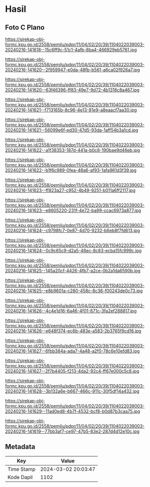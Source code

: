 # Hasil

## Foto C Plano

https://sirekap-obj-formc.kpu.go.id/2558/pemilu/pdpr/11/04/02/20/39/1104022039003-20240216-141618--15c6ff9c-51c1-4afb-8ba4-466929eb5761.jpg

https://sirekap-obj-formc.kpu.go.id/2558/pemilu/pdpr/11/04/02/20/39/1104022039003-20240216-141620--2f959947-e0da-48fb-b561-a6ca02f926a7.jpg

https://sirekap-obj-formc.kpu.go.id/2558/pemilu/pdpr/11/04/02/20/39/1104022039003-20240216-141620--63f46396-ff83-49e7-9d72-4b1318c8a467.jpg

https://sirekap-obj-formc.kpu.go.id/2558/pemilu/pdpr/11/04/02/20/39/1104022039003-20240216-141621--f713165b-8c96-4e13-81e9-a8eaacf7aa30.jpg

https://sirekap-obj-formc.kpu.go.id/2558/pemilu/pdpr/11/04/02/20/39/1104022039003-20240216-141621--56099e6f-ed30-47d5-93da-1aff54b3a1cd.jpg

https://sirekap-obj-formc.kpu.go.id/2558/pemilu/pdpr/11/04/02/20/39/1104022039003-20240216-141622--a1f38353-187d-441a-b0c8-190bae9d46eb.jpg

https://sirekap-obj-formc.kpu.go.id/2558/pemilu/pdpr/11/04/02/20/39/1104022039003-20240216-141622--b1f6c989-0fea-48a6-af93-1afa961d3f39.jpg

https://sirekap-obj-formc.kpu.go.id/2558/pemilu/pdpr/11/04/02/20/39/1104022039003-20240216-141623--ff823a27-c952-4b49-9251-b011a6ff2117.jpg

https://sirekap-obj-formc.kpu.go.id/2558/pemilu/pdpr/11/04/02/20/39/1104022039003-20240216-141623--e8605220-231f-4e72-ba99-ccac6973a877.jpg

https://sirekap-obj-formc.kpu.go.id/2558/pemilu/pdpr/11/04/02/20/39/1104022039003-20240216-141624--c9798fc7-0e87-4d70-9232-b6eb8f7fd613.jpg

https://sirekap-obj-formc.kpu.go.id/2558/pemilu/pdpr/11/04/02/20/39/1104022039003-20240216-141624--0c9c65c9-d2a5-46ec-8c83-ecba15fc999c.jpg

https://sirekap-obj-formc.kpu.go.id/2558/pemilu/pdpr/11/04/02/20/39/1104022039003-20240216-141625--145a20cf-4426-4fb7-a2ce-0b2a1da6590b.jpg

https://sirekap-obj-formc.kpu.go.id/2558/pemilu/pdpr/11/04/02/20/39/1104022039003-20240216-141625--e8b9601a-c280-458c-8c36-f00243de0c73.jpg

https://sirekap-obj-formc.kpu.go.id/2558/pemilu/pdpr/11/04/02/20/39/1104022039003-20240216-141626--4c4e1d16-6a46-4f01-871c-3fa2ef288817.jpg

https://sirekap-obj-formc.kpu.go.id/2558/pemilu/pdpr/11/04/02/20/39/1104022039003-20240216-141626--e648f374-ec6b-483e-a583-2b3765f9cd16.jpg

https://sirekap-obj-formc.kpu.go.id/2558/pemilu/pdpr/11/04/02/20/39/1104022039003-20240216-141627--6fbb384a-ada7-4a48-a2f0-78c6e10efd83.jpg

https://sirekap-obj-formc.kpu.go.id/2558/pemilu/pdpr/11/04/02/20/39/1104022039003-20240216-141627--2f7b4405-f213-4da2-92c4-ff67e000c5c8.jpg

https://sirekap-obj-formc.kpu.go.id/2558/pemilu/pdpr/11/04/02/20/39/1104022039003-20240216-141628--3b132a6e-b667-466c-911c-30f5df14a432.jpg

https://sirekap-obj-formc.kpu.go.id/2558/pemilu/pdpr/11/04/02/20/39/1104022039003-20240216-141629--11ad0ed8-4b7f-4532-bcf8-b0d87b3caa75.jpg

https://sirekap-obj-formc.kpu.go.id/2558/pemilu/pdpr/11/04/02/20/39/1104022039003-20240216-141619--77bb3af7-ce97-47b5-83e2-287d4d12e10c.jpg


## Metadata

| Key        | Value               |
| ---------- | ------------------- |
| Time Stamp | 2024-03-02 20:03:47 |
| Kode Dapil | 1102                |



